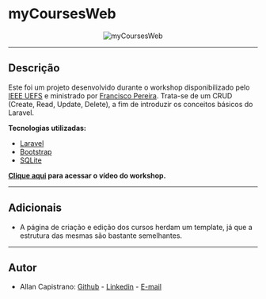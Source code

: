 # myCoursesWeb

<p align="center">
  <img src="https://i.imgur.com/Q6IWgJe.png" alt="myCoursesWeb">
</p>

------------

## Descrição ##
Este foi um projeto desenvolvido durante o workshop disponibilizado pelo [IEEE UEFS](https://www.youtube.com/channel/UCb8zi0ZHu1Bv_4WlQGbHrWw) e ministrado por [Francisco Pereira](https://github.com/franciscotis). Trata-se de um CRUD (Create, Read, Update, Delete), a fim de introduzir os conceitos básicos do Laravel.

**Tecnologias utilizadas:**
- [Laravel](https://laravel.com/)
- [Bootstrap](https://getbootstrap.com/)
- [SQLite](https://www.sqlite.org/index.html)

**[Clique aqui](https://www.youtube.com/watch?v=c5npYDvxh8g) para acessar o vídeo do workshop.**

------------

## Adicionais ##
- A página de criação e edição dos cursos herdam um template, já que a estrutura das mesmas são bastante semelhantes.

------------

## Autor ##
- Allan Capistrano: [Github](https://github.com/AllanCapistrano) - [Linkedin](https://www.linkedin.com/in/allancapistrano/) - [E-mail](https://mail.google.com/mail/u/0/?view=cm&fs=1&tf=1&source=mailto&to=asantos@ecomp.uefs.br)
